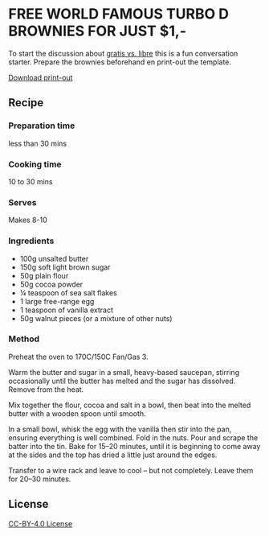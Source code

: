 # FREE WORLD FAMOUS TURBO D BROWNIES FOR JUST $1,-

To start the discussion about [gratis vs. libre](https://en.wikipedia.org/wiki/Gratis_versus_libre) this is a fun conversation starter. Prepare the brownies beforehand en print-out the template.

[Download print-out](diagrams/brownie.pdf)

## Recipe

### Preparation time

less than 30 mins

### Cooking time

10 to 30 mins

### Serves

Makes 8-10

### Ingredients

- 100g  unsalted butter
- 150g  soft light brown sugar
- 50g plain flour
- 50g cocoa powder
- ¼ teaspoon of sea salt flakes
- 1 large free-range egg
- 1 teaspoon of vanilla extract
- 50g walnut pieces (or a mixture of other nuts)

### Method

Preheat the oven to 170C/150C Fan/Gas 3.

Warm the butter and sugar in a small, heavy-based saucepan, stirring occasionally until the butter has melted and the sugar has dissolved. Remove from the heat.

Mix together the flour, cocoa and salt in a bowl, then beat into the melted butter with a wooden spoon until smooth.

In a small bowl, whisk the egg with the vanilla then stir into the pan, ensuring everything is well combined. Fold in the nuts. Pour and scrape the batter into the tin. Bake for 15–20 minutes, until it is beginning to come away at the sides and the top has dried a little just around the edges.

Transfer to a wire rack and leave to cool – but not completely. Leave them for 20–30 minutes.

## License

[CC-BY-4.0 License](https://github.com/foldingbeauty/kelda/blob/main/LICENSE)
